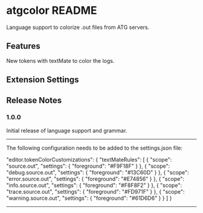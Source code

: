 # atgcolor README

Language support to colorize .out files from ATG servers.

## Features

New tokens with textMate to color the logs.

## Extension Settings

## Release Notes

### 1.0.0

Initial release of language support and grammar.

-----------------------------------------------------------------------------------------------------------

The following configuration needs to be added to the settings.json file:

"editor.tokenColorCustomizations": {
    "textMateRules": [
        {
            "scope": "source.out",
            "settings": {
                "foreground": "#F9F18F"
            }
        },
        {
            "scope": "debug.source.out",
            "settings": {
                "foreground": "#13C60D"
            }
        },
        {
            "scope": "error.source.out",
            "settings": {
                "foreground": "#E74856"
            }
        },
        {
            "scope": "info.source.out",
            "settings": {
                "foreground": "#F8F8F2"
            }
        },
        {
            "scope": "trace.source.out",
            "settings": {
                "foreground": "#FD971F"
            }
        },
        {
            "scope": "warning.source.out",
            "settings": {
                "foreground": "#61D6D6"
            }
        }
    ]
}

-----------------------------------------------------------------------------------------------------------

